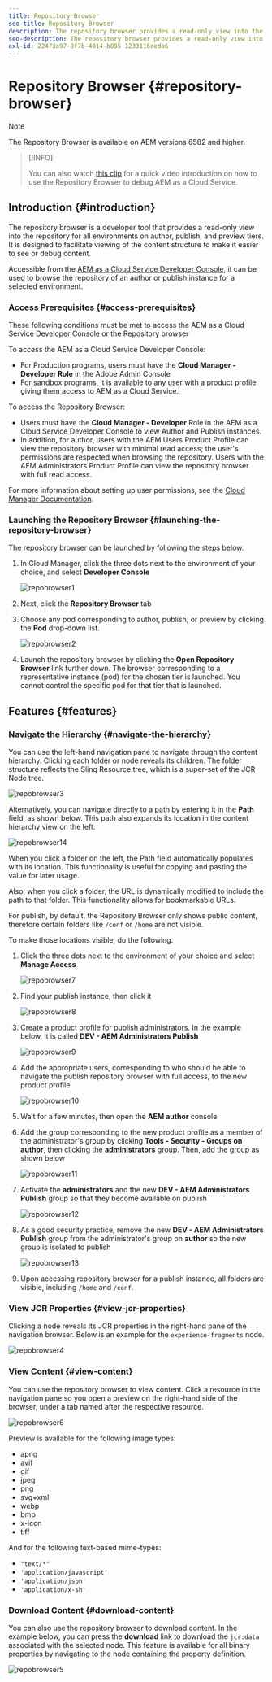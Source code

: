 ```yaml
---
title: Repository Browser
seo-title: Repository Browser
description: The repository browser provides a read-only view into the repository for all environments on author, publish, and preview tiers.
seo-description: The repository browser provides a read-only view into the repository for all environments on author, publish, and preview tiers.
exl-id: 22473a97-8f7b-4014-b885-1233116aeda6
---
```

# Repository Browser {#repository-browser}

>[!NOTE]
>
>The Repository Browser is available on AEM versions 6582 and higher.

>[!INFO]
>
>You can also watch [this clip](https://experienceleague.adobe.com/docs/experience-manager-learn/cloud-service/debugging/debugging-aem-as-a-cloud-service/repository-browser.html) for a quick video introduction on how to use the Repository Browser to debug AEM as a Cloud Service.

## Introduction {#introduction}

The repository browser is a developer tool that provides a read-only view into the repository for all environments on author, publish, and preview tiers. It is designed to facilitate viewing of the content structure to make it easier to see or debug content.

Accessible from the [AEM as a Cloud Service Developer Console](/help/implementing/developing/introduction/development-guidelines.md#crxde-lite-and-developer-console), it can be used to browse the repository of an author or publish instance for a selected environment.

### Access Prerequisites {#access-prerequisites}

These following conditions must be met to access the AEM as a Cloud Service Developer Console or the Repository browser

To access the AEM as a Cloud Service Developer Console:

* For Production programs, users must have the **Cloud Manager - Developer Role** in the Adobe Admin Console
* For sandbox programs, it is available to any user with a product profile giving them access to AEM as a Cloud Service.

To access the Repository Browser:

* Users must have the **Cloud Manager - Developer** Role in the AEM as a Cloud Service Developer Console to view Author and Publish instances.
* In addition, for author, users with the AEM Users Product Profile can view the repository browser with minimal read access; the user's permissions are respected when browsing the repository. Users with the AEM Administrators Product Profile can view the repository browser with full read access.

For more information about setting up user permissions, see the [Cloud Manager Documentation](https://experienceleague.adobe.com/docs/experience-manager-cloud-manager/content/requirements/users-and-roles.html).

### Launching the Repository Browser {#launching-the-repository-browser}

The repository browser can be launched by following the steps below.

1. In Cloud Manager, click the three dots next to the environment of your choice, and select **Developer Console**

   ![repobrowser1](/help/implementing/developing/tools/assets/repobrowser1.png)

1. Next, click the **Repository Browser** tab   
1. Choose any pod corresponding to author, publish, or preview by clicking the **Pod** drop-down list.

   ![repobrowser2](/help/implementing/developing/tools/assets/repobrowser2.png)

1. Launch the repository browser by clicking the **Open Repository Browser** link further down. The browser corresponding to a representative instance (pod) for the chosen tier is launched. You cannot control the specific pod for that tier that is launched.

## Features {#features}

### Navigate the Hierarchy {#navigate-the-hierarchy}

You can use the left-hand navigation pane to navigate through the content hierarchy. Clicking each folder or node reveals its children. The folder structure reflects the Sling Resource tree, which is a super-set of the JCR Node tree.

![repobrowser3](/help/implementing/developing/tools/assets/repobrowser3.png)

Alternatively, you can navigate directly to a path by entering it in the **Path** field, as shown below. This path also expands its location in the content hierarchy view on the left.

![repobrowser14](/help/implementing/developing/tools/assets/repobrowser14.png)

When you click a folder on the left, the Path field automatically populates with its location. This functionality is useful for copying and pasting the value for later usage.

Also, when you click a folder, the URL is dynamically modified to include the path to that folder. This functionality allows for bookmarkable URLs.

For publish, by default, the Repository Browser only shows public content, therefore certain folders like `/conf` or `/home` are not visible. 

To make those locations visible, do the following.

1. Click the three dots next to the environment of your choice and select **Manage Access**

   ![repobrowser7](/help/implementing/developing/tools/assets/repobrowser7.png)

1. Find your publish instance, then click it

   ![repobrowser8](/help/implementing/developing/tools/assets/repobrowser8.png)

1. Create a product profile for publish administrators. In the example below, it is called **DEV - AEM Administrators Publish**

   ![repobrowser9](/help/implementing/developing/tools/assets/repobrowser9.png)

1. Add the appropriate users, corresponding to who should be able to navigate the publish repository browser with full access, to the new product profile

   ![repobrowser10](/help/implementing/developing/tools/assets/repobrowser10.png)

1. Wait for a few minutes, then open the **AEM author** console
1. Add the group corresponding to the new product profile as a member of the administrator's group by clicking **Tools - Security - Groups on author**, then clicking the **administrators** group. Then, add the group as shown below

   ![repobrowser11](/help/implementing/developing/tools/assets/repobrowser11.png)

1. Activate the **administrators** and the new **DEV - AEM Administrators Publish** group so that they become available on publish

   ![repobrowser12](/help/implementing/developing/tools/assets/repobrowser12.png)

1. As a good security practice, remove the new **DEV - AEM Administrators Publish** group from the administrator's group on **author** so the new group is isolated to publish 

   ![repobrowser13](/help/implementing/developing/tools/assets/repobrowser13.png)

1. Upon accessing repository browser for a publish instance, all folders are visible, including `/home` and `/conf`.

### View JCR Properties {#view-jcr-properties}

Clicking a node reveals its JCR properties in the right-hand pane of the navigation browser. Below is an example for the `experience-fragments` node.

![repobrowser4](/help/implementing/developing/tools/assets/repobrowser41.png)

### View Content {#view-content}

You can use the repository browser to view content. Click a resource in the navigation pane so you open a preview on the right-hand side of the browser, under a tab named after the respective resource.

![repobrowser6](/help/implementing/developing/tools/assets/repobrowser61.png)

Preview is available for the following image types:

* apng
* avif
* gif
* jpeg
* png
* svg+xml
* webp
* bmp
* x-icon
* tiff

And for the following text-based mime-types:

* `"text/*"`
* `'application/javascript'`
* `'application/json'`
* `'application/x-sh'`

### Download Content {#download-content}

You can also use the repository browser to download content. In the example below, you can press the **download** link to download the `jcr:data` associated with the selected node. This feature is available for all binary properties by navigating to the node containing the property definition.

![repobrowser5](/help/implementing/developing/tools/assets/repobrowser52.png)

